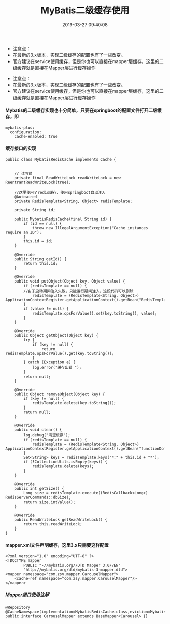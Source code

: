 ﻿---
title: MyBatis二级缓存使用
date: 2019-03-27 09:40:08
tags:
- Java
categories:
- Spring Boot
---
- 注意点：
- 在最新的3.x版本，实现二级缓存的配置也有了一些改变。
- 官方建议在service使用缓存，但是你也可以直接在mapper层缓存，这里的二级缓存就是直接在Mapper层进行缓存操作
<!-- more -->


- 注意点：
- 在最新的3.x版本，实现二级缓存的配置也有了一些改变。
- 官方建议在service使用缓存，但是你也可以直接在mapper层缓存，这里的二级缓存就是直接在Mapper层进行缓存操作
#### Mybatis的二级缓存实现也十分简单，只要在springboot的配置文件打开二级缓存，即
```
mybatis-plus:
  configuration:
    cache-enabled: true
```
#### 缓存接口的实现 
```
public class MybatisRedisCache implements Cache {


    // 读写锁
    private final ReadWriteLock readWriteLock = new ReentrantReadWriteLock(true);

	//这里使用了redis缓存，使用springboot自动注入
	@Autowired
    private RedisTemplate<String, Object> redisTemplate;

    private String id;

    public MybatisRedisCache(final String id) {
        if (id == null) {
            throw new IllegalArgumentException("Cache instances require an ID");
        }
        this.id = id;
    }

    @Override
    public String getId() {
        return this.id;
    }

    @Override
    public void putObject(Object key, Object value) {
        if (redisTemplate == null) {
        //由于启动期间注入失败，只能运行期间注入，这段代码可以删除
            redisTemplate = (RedisTemplate<String, Object>) ApplicationContextRegister.getApplicationContext().getBean("RedisTemplate");
        }
        if (value != null) {
            redisTemplate.opsForValue().set(key.toString(), value);
        }
    }

    @Override
    public Object getObject(Object key) {
        try {
            if (key != null) {
                return redisTemplate.opsForValue().get(key.toString());
            }
        } catch (Exception e) {
            log.error("缓存出错 ");
        }
        return null;
    }

    @Override
    public Object removeObject(Object key) {
        if (key != null) {
            redisTemplate.delete(key.toString());
        }
        return null;
    }

    @Override
    public void clear() {
        log.debug("清空缓存");
        if (redisTemplate == null) {
            redisTemplate = (RedisTemplate<String, Object>) ApplicationContextRegister.getApplicationContext().getBean("functionDomainRedisTemplate");
        }
        Set<String> keys = redisTemplate.keys("*:" + this.id + "*");
        if (!CollectionUtils.isEmpty(keys)) {
            redisTemplate.delete(keys);
        }
    }

    @Override
    public int getSize() {
        Long size = redisTemplate.execute((RedisCallback<Long>) RedisServerCommands::dbSize);
        return size.intValue();
    }

    @Override
    public ReadWriteLock getReadWriteLock() {
        return this.readWriteLock;
    }
}
```

#### mapper.xml文件声明缓存，这里3.x只需要这样配置
```
<?xml version="1.0" encoding="UTF-8" ?>
<!DOCTYPE mapper
        PUBLIC "-//mybatis.org//DTD Mapper 3.0//EN"
        "http://mybatis.org/dtd/mybatis-3-mapper.dtd">
<mapper namespace="com.zsy.mapper.CarouselMapper">
    <cache-ref namespace="com.zsy.mapper.CarouselMapper"/>
</mapper>
```

##### Mapper接口使用注解
```
@Repository
@CacheNamespace(implementation=MybatisRedisCache.class,eviction=MybatisRedisCache.class)
public interface CarouselMapper extends BaseMapper<Carousel> {}
```
